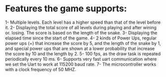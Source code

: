 # Features the game supports:
1- Multiple levels. Each level has a higher speed than that of the level before it.
2- Displaying the total score of all levels during playing and after wining or.
losing. The score is based on the length of the snake.
3- Displaying the elapsed time since the start of the game.
4- 2 kinds of Power Ups, regular power ups (+) that increase the score by 5, and the length of the snake by 1, and special power ups that are shown at a lower probability that increase the score by 10 and the length by 2.
5- 100 fps, as the draw task is repeated periodically every 10 ms.
6- Supports very fast uart communication where we set the Uart to work at 115200 baud rate.
7- The microcontroller works with a clock frequency of 50 MHZ.
